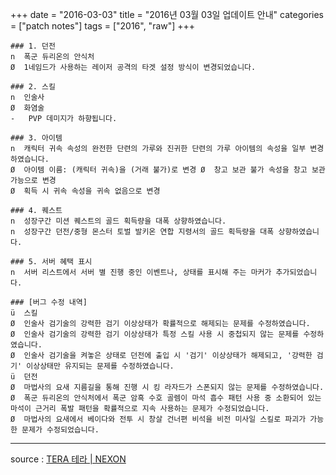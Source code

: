 +++
date = "2016-03-03"
title = "2016년 03월 03일 업데이트 안내"
categories = ["patch notes"]
tags = ["2016", "raw"]
+++

```
### 1. 던전
n  폭군 듀리온의 안식처
Ø  1네임드가 사용하는 레이저 공격의 타겟 설정 방식이 변경되었습니다.

### 2. 스킬
n  인술사
Ø  화염술
-   PVP 데미지가 하향됩니다.

### 3. 아이템
n  캐릭터 귀속 속성의 완전한 단련의 가루와 진귀한 단련의 가루 아이템의 속성을 일부 변경 하였습니다.
Ø  아이템 이름: (캐릭터 귀속)을 (거래 불가)로 변경 Ø  창고 보관 불가 속성을 창고 보관 가능으로 변경
Ø  획득 시 귀속 속성을 귀속 없음으로 변경

### 4. 퀘스트
n  성장구간 미션 퀘스트의 골드 획득량을 대폭 상향하였습니다.
n  성장구간 던전/중형 몬스터 토벌 발키온 연합 지령서의 골드 획득량을 대폭 상향하였습니다.

### 5. 서버 혜택 표시
n  서버 리스트에서 서버 별 진행 중인 이벤트나, 상태를 표시해 주는 마커가 추가되었습니다.

### [버그 수정 내역]
ü  스킬
Ø  인술사 검기술의 강력한 검기 이상상태가 확률적으로 해제되는 문제를 수정하였습니다.
Ø  인술사 검기술의 강력한 검기 이상상태가 특정 스킬 사용 시 중첩되지 않는 문제를 수정하였습니다.
Ø  인술사 검기술을 켜놓은 상태로 던전에 출입 시 '검기' 이상상태가 해제되고, '강력한 검기' 이상상태만 유지되는 문제를 수정하였습니다.
ü  던전
Ø  마법사의 요새 지름길을 통해 진행 시 킹 라자드가 스폰되지 않는 문제를 수정하였습니다.
Ø  폭군 듀리온의 안식처에서 폭군 암흑 수호 골렘이 마석 흡수 패턴 사용 중 소환되어 있는 마석이 근거리 폭발 패턴을 확률적으로 지속 사용하는 문제가 수정되었습니다.
Ø  마법사의 요새에서 베이다와 전투 시 창살 건너편 비석을 비전 미사일 스킬로 파괴가 가능한 문제가 수정되었습니다.
```

----

source : [TERA 테라 | NEXON](http://tera.nexon.com/news/update/view.aspx?n4articlesn=)